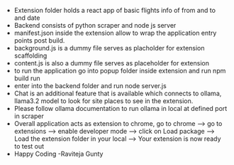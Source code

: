* Extension folder holds a react app of basic flights info of from and to and date
* Backend consists of python scraper and node js server
* manifest.json inside the extension allow to wrap the application entry points post build.
* background.js is a dummy file serves as placholder for extension scaffolding
* content.js is also a dummy file serves as placeholder for extension
* to run the application go into popup folder inside extension and run npm build run
* enter into the backend folder and run node server.js 
* Chat is an additional feature that is available which connects to ollama, llama3.2 model to look for site places to see in the extension.
* Please follow ollama documentation to run ollama in local at defined port in scraper
* Overall application acts as extension to chrome, go to chrome --> go to extensions --> enable developer mode --> click on Load package --> Load the extension folder in your local --> Your extension is now ready to test out
* Happy Coding
-Raviteja Gunty